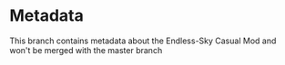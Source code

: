 # Metadata
This branch contains metadata about the Endless-Sky Casual Mod and won't be merged with the master branch
